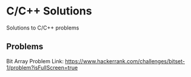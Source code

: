 # C/C++ Solutions
Solutions to C/C++ problems 

## Problems
Bit Array Problem Link: https://www.hackerrank.com/challenges/bitset-1/problem?isFullScreen=true
